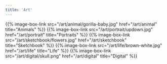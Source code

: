 ```yaml
---
title: 'Art'
---
```


<div class="art-home-grid">

{{% image-box-link src="/art/animal/gorilla-baby.jpg" href="/art/animal" title="Animals" %}}
{{% image-box-link src="/art/portrait/updown.jpg" href="/art/portrait" title="Portraits" %}}
{{% image-box-link src="/art/sketchbook/flowers.jpg" href="/art/sketchbook" title="Sketchbook" %}}
{{% image-box-link src="/art/life/brown-white.jpg" href="/art/life" title="Life" %}}
{{% image-box-link src="/art/digital/skull.png" href="/art/digital" title="Digital" %}}

</div>